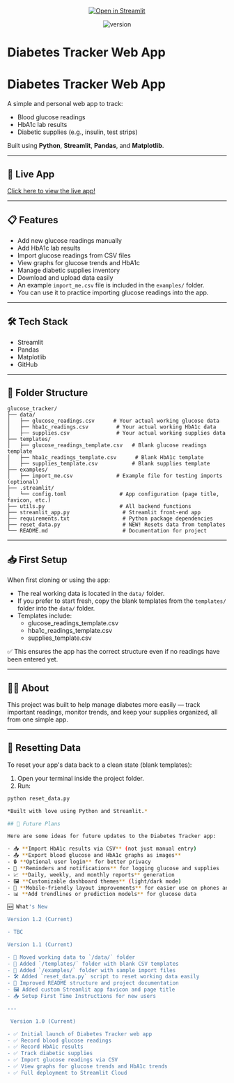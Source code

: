 <p align="center">
  <a href="https://glucosetracker-4nhbmymvcbnhqdgpx79vjn.streamlit.app">
    <img src="https://static.streamlit.io/badges/streamlit_badge_black_white.svg" alt="Open in Streamlit">
  </a>
</p>

<p align="center">
  <img src="https://img.shields.io/badge/Version-1.2--dev-blue" alt="version">
</p>

# Diabetes Tracker Web App

# Diabetes Tracker Web App

A simple and personal web app to track:

- Blood glucose readings
- HbA1c lab results
- Diabetic supplies (e.g., insulin, test strips)

Built using **Python**, **Streamlit**, **Pandas**, and **Matplotlib**.

---

## 🚀 Live App

[Click here to view the live app!](https://glucosetracker-4nhbmymvcbnhqdgpx79vjn.streamlit.app)

---

## 📋 Features

- Add new glucose readings manually
- Add HbA1c lab results
- Import glucose readings from CSV files
- View graphs for glucose trends and HbA1c
- Manage diabetic supplies inventory
- Download and upload data easily
- An example `import_me.csv` file is included in the `examples/` folder.
- You can use it to practice importing glucose readings into the app.

---

## 🛠 Tech Stack

- Streamlit
- Pandas
- Matplotlib
- GitHub

---

## 📂 Folder Structure
```
glucose_tracker/
├── data/
│   ├── glucose_readings.csv      # Your actual working glucose data
│   ├── hba1c_readings.csv         # Your actual working HbA1c data
│   ├── supplies.csv               # Your actual working supplies data
├── templates/
│   ├── glucose_readings_template.csv   # Blank glucose readings template
│   ├── hba1c_readings_template.csv      # Blank HbA1c template
│   ├── supplies_template.csv           # Blank supplies template
├── examples/
│   ├── import_me.csv              # Example file for testing imports (optional)
├── .streamlit/
│   └── config.toml                 # App configuration (page title, favicon, etc.)
├── utils.py                        # All backend functions
├── streamlit_app.py                 # Streamlit front-end app
├── requirements.txt                 # Python package dependencies
├── reset_data.py                    # NEW! Resets data from templates
└── README.md                        # Documentation for project
```

---

## 📥 First Setup

When first cloning or using the app:

- The real working data is located in the `data/` folder.
- If you prefer to start fresh, copy the blank templates from the `templates/` folder into the `data/` folder.
- Templates include:
  - glucose_readings_template.csv
  - hba1c_readings_template.csv
  - supplies_template.csv

✅ This ensures the app has the correct structure even if no readings have been entered yet.

---

## 👨‍💻 About

This project was built to help manage diabetes more easily — track important readings, monitor trends, and keep your supplies organized, all from one simple app.

---

## 🔄 Resetting Data

To reset your app's data back to a clean state (blank templates):

1. Open your terminal inside the project folder.
2. Run:

```bash
python reset_data.py

*Built with love using Python and Streamlit.*

## 🔮 Future Plans

Here are some ideas for future updates to the Diabetes Tracker app:

- 📥 **Import HbA1c results via CSV** (not just manual entry)
- 📤 **Export blood glucose and HbA1c graphs as images**
- 🔒 **Optional user login** for better privacy
- 📅 **Reminders and notifications** for logging glucose and supplies
- 📈 **Daily, weekly, and monthly reports** generation
- 🖼️ **Customizable dashboard themes** (light/dark mode)
- 📱 **Mobile-friendly layout improvements** for easier use on phones and tablets
- 📊 **Add trendlines or prediction models** for glucose data

🆕 What's New

Version 1.2 (Current)

- TBC

Version 1.1 (Current)

- 🎯 Moved working data to `/data/` folder
- 📂 Added `/templates/` folder with blank CSV templates
- 🔄 Added `/examples/` folder with sample import files
- 🛠 Added `reset_data.py` script to reset working data easily
- 🚀 Improved README structure and project documentation
- 🖼️ Added custom Streamlit app favicon and page title
- 📥 Setup First Time Instructions for new users

---

 Version 1.0 (Current)

- ✅ Initial launch of Diabetes Tracker web app
- ✅ Record blood glucose readings
- ✅ Record HbA1c results
- ✅ Track diabetic supplies
- ✅ Import glucose readings via CSV
- ✅ View graphs for glucose trends and HbA1c trends
- ✅ Full deployment to Streamlit Cloud